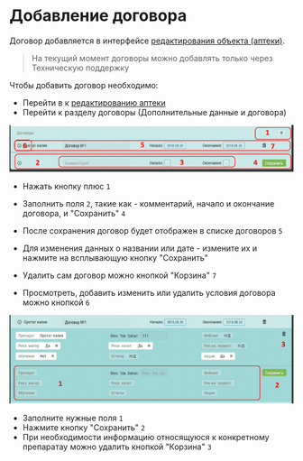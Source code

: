 # Добавление договора

Договор добавляется в интерфейсе [редактирования объекта (аптеки)](database-object-edit.html).

> На текущий момент договоры можно добавлять только через Техническую поддержку

Чтобы добавить договор необходимо: 

- Перейти в к [редактированию аптеки](database-object-edit.html)
- Перейти к разделу договоры (Дополнительные данные и договора)

![](../images/database-object-contract-add.png)

- Нажать кнопку плюс `1`
- Заполнить поля `2`, такие как - комментарий, начало и окончание договора, и "Cохранить" `4`

- После сохранения договор будет отображен в списке договоров  `5`
- Для изменения данных о названии или дате - измените их и нажмите на всплывающую кнопку "Сохранить" 
- Удалить сам договор можно кнопкой "Корзина" `7`

- Просмотреть, добавить изменить или удалить условия договора можно кнопкой `6`

![](../images/database-object-contract-edit.png)
 
- Заполните нужные поля  `1`
- Нажмите кнопку "Сохранить" `2`
- При необходимости информацию относящуюся к конкретному препаратау можно удалить кнопкой "Корзина" `3`
